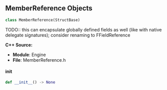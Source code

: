 ## MemberReference Objects

```python
class MemberReference(StructBase)
```

TODO:: this can encapsulate globally defined fields as well (like with native delegate signatures); consider renaming to FFieldReference

**C++ Source:**

- **Module**: Engine
- **File**: MemberReference.h

<a id="unreal.MemberReference.__init__"></a>

#### __init__

```python
def __init__() -> None
```

<a id="unreal.MVVMBlueprintFieldPath"></a>
